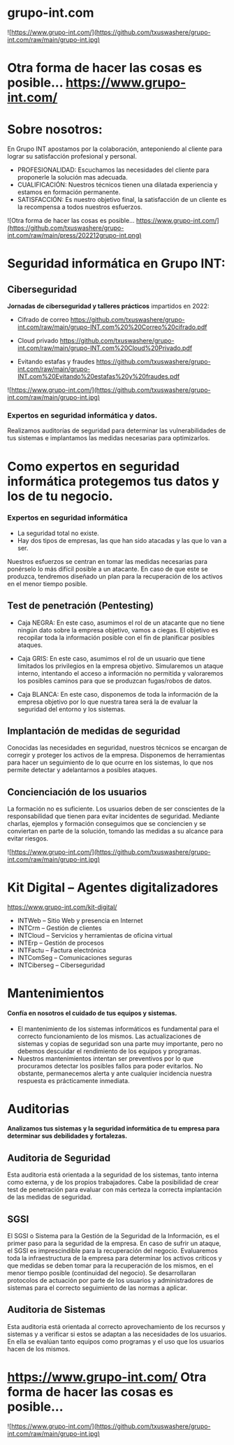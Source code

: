 # grupo-int.com
![https://www.grupo-int.com/](https://github.com/txuswashere/grupo-int.com/raw/main/grupo-int.jpg)

# Otra forma de hacer las cosas es posible... https://www.grupo-int.com/ 



# Sobre nosotros:
En Grupo INT apostamos por la colaboración, anteponiendo al cliente para lograr su satisfacción profesional y personal.
* PROFESIONALIDAD: Escuchamos las necesidades del cliente para proponerle la solución mas adecuada.
* CUALIFICACIÓN: Nuestros técnicos tienen una dilatada experiencia y estamos en formación permanente.
* SATISFACCIÓN: Es nuestro objetivo final, la satisfacción de un cliente es la recompensa a todos nuestros esfuerzos.

![Otra forma de hacer las cosas es posible... https://www.grupo-int.com/](https://github.com/txuswashere/grupo-int.com/raw/main/press/202212grupo-int.png)

# Seguridad informática en Grupo INT:

## Ciberseguridad

**Jornadas de ciberseguridad y talleres prácticos** impartidos en 2022:

* Cifrado de correo https://github.com/txuswashere/grupo-int.com/raw/main/grupo-INT.com%20%20Correo%20cifrado.pdf

* Cloud privado https://github.com/txuswashere/grupo-int.com/raw/main/grupo-INT.com%20Cloud%20Privado.pdf

* Evitando estafas y fraudes https://github.com/txuswashere/grupo-int.com/raw/main/grupo-INT.com%20Evitando%20estafas%20y%20fraudes.pdf

![https://www.grupo-int.com/](https://github.com/txuswashere/grupo-int.com/raw/main/grupo-int.jpg)


### Expertos en seguridad informática y datos.

Realizamos auditorías de seguridad para determinar las vulnerabilidades de tus sistemas e implantamos las medidas necesarias para optimizarlos.


# Como expertos en seguridad informática protegemos tus datos y los de tu negocio.


### Expertos en seguridad informática
* La seguridad total no existe. 
* Hay dos tipos de empresas, las que han sido atacadas y las que lo van a ser. 

Nuestros esfuerzos se centran en tomar las medidas necesarias para ponérselo lo más difícil posible a un atacante. En caso de que este se produzca, tendremos diseñado un plan para la recuperación de los activos en el menor tiempo posible.


## Test de penetración (Pentesting)

* Caja NEGRA: En este caso, asumimos el rol de un atacante que no tiene ningún dato sobre la empresa objetivo, vamos a ciegas. El objetivo es recopilar toda la información posible con el fin de planificar posibles ataques.

* Caja GRIS: En este caso, asumimos el rol de un usuario que tiene limitados los privilegios en la empresa objetivo. Simularemos un ataque interno, intentando el acceso a información no permitida y valoraremos los posibles caminos para que se produzcan fugas/robos de datos.

* Caja BLANCA: En este caso, disponemos de toda la información de la empresa objetivo por lo que nuestra tarea será la de evaluar la seguridad del entorno y los sistemas.



## Implantación de medidas de seguridad

Conocidas las necesidades en seguridad, nuestros técnicos se encargan de corregir y proteger los activos de la empresa. Disponemos de herramientas para hacer un seguimiento de lo que ocurre en los sistemas, lo que nos permite detectar y adelantarnos a posibles ataques.


## Concienciación de los usuarios

La formación no es suficiente. Los usuarios deben de ser conscientes de la responsabilidad que tienen para evitar incidentes de seguridad. Mediante charlas, ejemplos y formación conseguimos que se conciencien y se conviertan en parte de la solución, tomando las medidas a su alcance para evitar riesgos.

![https://www.grupo-int.com/](https://github.com/txuswashere/grupo-int.com/raw/main/grupo-int.jpg)

# Kit Digital – Agentes digitalizadores
https://www.grupo-int.com/kit-digital/
* INTWeb – Sitio Web y presencia en Internet
* INTCrm – Gestión de clientes
* INTCloud – Servicios y herramientas de oficina virtual
* INTErp – Gestión de procesos
* INTFactu – Factura electrónica
* INTComSeg – Comunicaciones seguras
* INTCiberseg – Ciberseguridad

# Mantenimientos

#### Confía en nosotros el cuidado de tus equipos y sistemas.

* El mantenimiento de los sistemas informáticos es fundamental para el correcto funcionamiento de los mismos. Las actualizaciones de sistemas y copias de seguridad son una parte muy importante, pero no debemos descuidar el rendimiento de los equipos y programas.
* Nuestros mantenimientos intentan ser preventivos por lo que procuramos detectar los posibles fallos para poder evitarlos. No obstante, permanecemos alerta y ante cualquier incidencia nuestra respuesta es prácticamente inmediata.



# Auditorias
#### Analizamos tus sistemas y la seguridad informática de tu empresa para determinar sus debilidades y fortalezas.

## Auditoria de Seguridad
Esta auditoria está orientada a la seguridad de los sistemas, tanto interna como externa, y de los propios trabajadores. Cabe la posibilidad de crear test de penetración para evaluar con más certeza la correcta implantación de las medidas de seguridad.

## SGSI
El SGSI o Sistema para la Gestión de la Seguridad de la Información, es el primer paso para la seguridad de la empresa. En caso de sufrir un ataque, el SGSI es imprescindible para la recuperación del negocio. Evaluaremos toda la infraestructura de la empresa para determinar los activos críticos y que medidas se deben tomar para la recuperación de los mismos, en el menor tiempo posible (continuidad del negocio). Se desarrollaran protocolos de actuación por parte de los usuarios y administradores de sistemas para el correcto seguimiento de las normas a aplicar.

## Auditoria de Sistemas
Esta auditoria está orientada al correcto aprovechamiento de los recursos y sistemas y a verificar si estos se adaptan a las necesidades de los usuarios. En ella se evalúan tanto equipos como programas y el uso que los usuarios hacen de los mismos.



# https://www.grupo-int.com/ Otra forma de hacer las cosas es posible...
![https://www.grupo-int.com/](https://github.com/txuswashere/grupo-int.com/raw/main/grupo-int.jpg)

